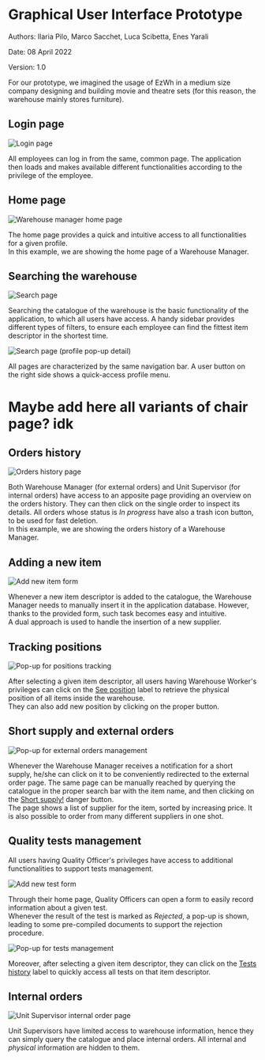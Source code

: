 # Graphical User Interface Prototype  

Authors: Ilaria Pilo, Marco Sacchet, Luca Scibetta, Enes Yarali

Date: 08 April 2022

Version: 1.0

For our prototype, we imagined the usage of EzWh in a medium size company designing and building movie and theatre sets (for this reason, the warehouse mainly stores furniture).

## Login page

![Login page](./GUI/Login-page.png "Login page")

All employees can log in from the same, common page. The application then loads and makes available different functionalities according to the privilege of the employee.

## Home page

![Warehouse manager home page](./GUI/Home-page.png "Warehouse manager home page")

The home page provides a quick and intuitive access to all functionalities for a given profile.  
In this example, we are showing the home page of a Warehouse Manager.

## Searching the warehouse

![Search page](./GUI/Search-page.png "Search page")

Searching the catalogue of the warehouse is the basic functionality of the application, to which all users have access.
A handy sidebar provides different types of filters, to ensure each employee can find the fittest item descriptor in the shortest time.  

![Search page (profile pop-up detail)](./GUI/Search-page-profile.png "Search page (profile pop-up detail)")

All pages are characterized by the same navigation bar. A user button on the right side shows a quick-access profile menu.

# Maybe add here all variants of chair page? idk

## Orders history

![Orders history page](./GUI/My-orders.png "Orders history page")

Both Warehouse Manager (for external orders) and Unit Supervisor (for internal orders) have access to an apposite page providing an overview on the orders history. They can then click on the single order to inspect its details. All orders whose status is *In progress* have also a trash icon button, to be used for fast deletion.  
In this example, we are showing the orders history of a Warehouse Manager.

## Adding a new item

![Add new item form](./GUI/Add-new-item.png "Add new item form")

Whenever a new item descriptor is added to the catalogue, the Warehouse Manager needs to manually insert it in the application database. However, thanks to the provided form, such task becomes easy and intuitive.  
A dual approach is used to handle the insertion of a new supplier.

## Tracking positions

![Pop-up for positions tracking](./GUI/Track-position.png "Pop-up for positions tracking")

After selecting a given item descriptor, all users having Warehouse Worker's privileges can click on the <u>See position</u> label to retrieve the physical position of all items inside the warehouse.  
They can also add new position by clicking on the proper button.

## Short supply and external orders

![Pop-up for external orders management](./GUI/Short-supply.png "Pop-up for external orders management")

Whenever the Warehouse Manager receives a notification for a short supply, he/she can click on it to be conveniently redirected to the external order page. The same page can be manually reached by querying the catalogue in the proper search bar with the item name, and then clicking on the <u>Short supply!</u> danger button.  
The page shows a list of supplier for the item, sorted by increasing price. It is also possible to order from many different suppliers in one shot.

## Quality tests management

All users having Quality Officer's privileges have access to additional functionalities to support tests management.  

![Add new test form](./GUI/Add-new-test.png "Add new test form")

Through their home page, Quality Officers can open a form to easily record information about a given test.  
Whenever the result of the test is marked as *Rejected*, a pop-up is shown, leading to some pre-compiled documents to support the rejection procedure.

![Pop-up for tests management](./GUI/Tests-history.png "Pop-up for tests management")

Moreover, after selecting a given item descriptor, they can click on the <u>Tests history</u> label to quickly access all tests on that item descriptor.

## Internal orders

![Unit Supervisor internal order page](./GUI/Internal-order.png "Unit Supervisor internal order page")

Unit Supervisors have limited access to warehouse information, hence they can simply query the catalogue and place internal orders. All internal and *physical* information are hidden to them.
